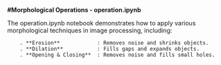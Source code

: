 **#Morphological Operations - operation.ipynb**

  The operation.ipynb notebook demonstrates how to apply various morphological techniques in image processing, including:
  
        . **Erosion**            : Removes noise and shrinks objects.
        . **Dilation**           : Fills gaps and expands objects.
        . **Opening & Closing**  : Removes noise and fills small holes.
